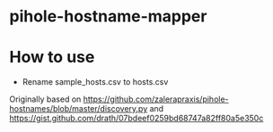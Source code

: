 # pihole-hostname-mapper



# How to use
- Rename sample_hosts.csv to hosts.csv




Originally based on 
https://github.com/zalerapraxis/pihole-hostnames/blob/master/discovery.py
and 
https://gist.github.com/drath/07bdeef0259bd68747a82ff80a5e350c